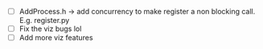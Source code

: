 - [ ] AddProcess.h -> add concurrency to make register a non blocking call. E.g. register.py
- [ ] Fix the viz bugs lol
- [ ] Add more viz features
